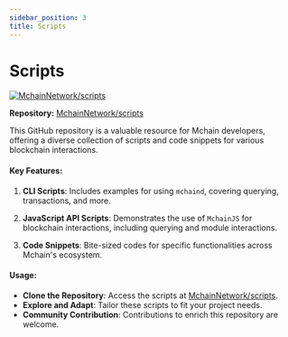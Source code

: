 ```yaml
---
sidebar_position: 3
title: Scripts
---
```


# Scripts

[![MchainNetwork/scripts](https://gh-card.dev/repos/mchainnetwork/scripts.svg)](https://github.com/MchainNetwork/scripts)

**Repository:** [MchainNetwork/scripts](https://github.com/MchainNetwork/scripts)

This GitHub repository is a valuable resource for Mchain developers, offering a diverse collection of scripts and code snippets for various blockchain interactions.

#### Key Features:

1. **CLI Scripts**: Includes examples for using `mchaind`, covering querying, transactions, and more.

2. **JavaScript API Scripts**: Demonstrates the use of `MchainJS` for blockchain interactions, including querying and module interactions.

3. **Code Snippets**: Bite-sized codes for specific functionalities across Mchain's ecosystem.

#### Usage:

- **Clone the Repository**: Access the scripts at [MchainNetwork/scripts](https://github.com/MchainNetwork/scripts).
- **Explore and Adapt**: Tailor these scripts to fit your project needs.
- **Community Contribution**: Contributions to enrich this repository are welcome.
